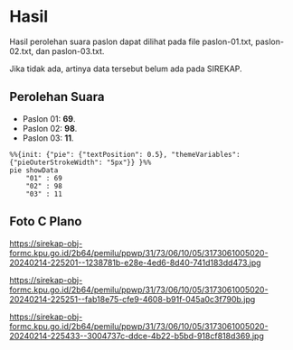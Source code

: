 # Hasil

Hasil perolehan suara paslon dapat dilihat pada file paslon-01.txt, paslon-02.txt, dan paslon-03.txt.

Jika tidak ada, artinya data tersebut belum ada pada SIREKAP.

## Perolehan Suara

 * Paslon 01: **69**.
 * Paslon 02: **98**.
 * Paslon 03: **11**.

```mermaid
%%{init: {"pie": {"textPosition": 0.5}, "themeVariables": {"pieOuterStrokeWidth": "5px"}} }%%
pie showData
    "01" : 69
    "02" : 98
    "03" : 11
```
## Foto C Plano

https://sirekap-obj-formc.kpu.go.id/2b64/pemilu/ppwp/31/73/06/10/05/3173061005020-20240214-225201--1238781b-e28e-4ed6-8d40-741d183dd473.jpg

https://sirekap-obj-formc.kpu.go.id/2b64/pemilu/ppwp/31/73/06/10/05/3173061005020-20240214-225251--fab18e75-cfe9-4608-b91f-045a0c3f790b.jpg

https://sirekap-obj-formc.kpu.go.id/2b64/pemilu/ppwp/31/73/06/10/05/3173061005020-20240214-225433--3004737c-ddce-4b22-b5bd-918cf818d369.jpg
